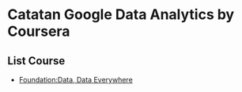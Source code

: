 # Catatan Google Data Analytics by Coursera

## List Course
* [Foundation:Data, Data Everywhere](https://github.com/AbdanulIkhlas/google-data-analytics-note/wiki/Foundations:-Data,-Data,-Everywhere)
